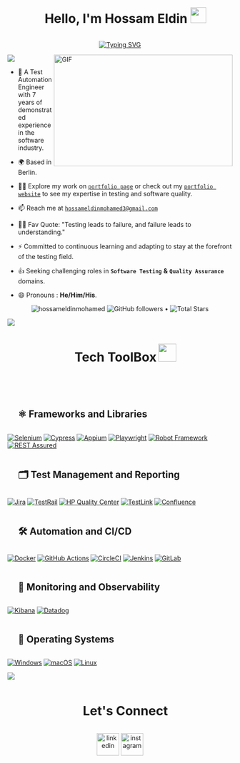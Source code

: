 <!-- Hero Title -->
<div id="user-content-toc"><ul align="center"><summary><h1 style="display: inline-block">
        Hello, I'm 
        <a href="https://hossameldin-portfolio.vercel.app/" target="_blank" style="text-decoration: none; color: inherit;">
          Hossam Eldin
        </a>
        <img src="https://media.giphy.com/media/hvRJCLFzcasrR4ia7z/giphy.gif" width="35">
      </h1></summary></ul></div>

<!-- Hero Title -->
<p align="center">
  <a href="https://github.com/hossameldinmohamed"><a href="https://git.io/typing-svg"><img src="https://readme-typing-svg.herokuapp.com?font=Poppins&weight=600&pause=1000&color=%2305982&center=true&vCenter=true&random=false&width=435&height=52&lines=Test+Automation+Engineer;Tech+Enthusiast;Learning+new+Skills" alt="Typing SVG" /></a></a>
</p>



<!--horizontal divider(gradiant)-->
<img src="https://user-images.githubusercontent.com/73097560/115834477-dbab4500-a447-11eb-908a-139a6edaec5c.gif">

<!-- Hero Right Image -->
<a target="_blank">
  <img align="right" height="250" width="400" alt="GIF" src="https://github.com/JayantGoel001/JayantGoel001/blob/master/GIF/code.gif">
</a>

- 👾 A Test Automation Engineer with 7 years of demonstrated experience in the software industry.
  
-  🌍 Based in Berlin.
   
- 👨‍💻 Explore my work on <a href="https://hossameldinmohamed.github.io/" target="_blank">`portfolio page`</a> or check out my <a href="https://hossameldin-portfolio.vercel.app/" target="_blank">`portfolio website`</a> to see my expertise in testing and software quality.

- 📫 Reach me at <a href="mailto:hossameldinmohamed3@gmail.com" target="_blank">`hossameldinmohamed3@gmail.com`</a>
  
- 💪🏼 Fav Quote: "Testing leads to failure, and failure leads to understanding."
  
- ⚡ Committed to continuous learning and adapting to stay at the forefront of the testing field.

- 👍 Seeking challenging roles in **`Software Testing`** **&** **`Quality Assurance`** domains.

- 😄 Pronouns : **He/Him/His**.

  <!-- Short Stats -->
<p align="center">  
  <img src="https://komarev.com/ghpvc/?username=hossameldinmohamed" alt="hossameldinmohamed" />
  <img alt="GitHub followers" src="https://img.shields.io/github/followers/hossameldinmohamed?label=Followers&style=social"> •   
  <img src="https://img.shields.io/github/stars/hossameldinmohamed?label=Stars" alt="Total Stars">
</p>

<!--horizontal divider(gradiant)-->
<img src="https://user-images.githubusercontent.com/73097560/115834477-dbab4500-a447-11eb-908a-139a6edaec5c.gif">

<!--Tech Stack Title-->
<div id="user-content-toc">
  <ul align="center">
    <summary style="margin-bottom: 50px;">
      <h1 style="display: inline-block">Tech ToolBox </h1>
      <picture>
        <img src = "https://github.com/7oSkaaa/7oSkaaa/blob/main/Images/about_me.gif?raw=true" width = 40px>
      </picture>
    </summary>
  </ul>
</div>

<div id="user-content-toc"><ul align="left"><summary><h2 style="display: inline-block">⚛️ Frameworks and Libraries</h2></summary></ul></div>
<p>
<a href="https://www.selenium.dev/"><img alt="Selenium" src="https://img.shields.io/badge/Selenium-%2343B02A.svg?&logo=selenium&logoColor=white"></a>
<a href="https://www.cypress.io/"><img alt="Cypress" src="https://img.shields.io/badge/Cypress-%2317202C.svg?&logo=cypress&logoColor=white"></a>
<a href="https://appium.io/"><img alt="Appium" src="https://img.shields.io/badge/Appium-%23002D62.svg?&logo=appium&logoColor=white"></a>
<a href="https://playwright.dev/"><img alt="Playwright" src="https://img.shields.io/badge/Playwright-%23107C10.svg?&logo=playwright&logoColor=white"></a>
<a href="https://robotframework.org/"><img alt="Robot Framework" src="https://img.shields.io/badge/Robot%20Framework-%23000000.svg?&logo=robot-framework&logoColor=white"></a>
<a href="https://rest-assured.io/"><img alt="REST Assured" src="https://img.shields.io/badge/REST%20Assured-%23D22128.svg?&logo=rest-assured&logoColor=white"></a>
</p>

<div id="user-content-toc"><ul align="left"><summary><h2 style="display: inline-block">🗂️ Test Management and Reporting</h2></summary></ul></div>
<p>
<a href="https://www.atlassian.com/software/jira"><img alt="Jira" src="https://img.shields.io/badge/Jira-%230052CC.svg?&logo=jira&logoColor=white"></a>
<a href="https://www.gurock.com/testrail/"><img alt="TestRail" src="https://img.shields.io/badge/TestRail-%230072C6.svg?&logo=testrail&logoColor=white"></a>
<a href="https://www.microfocus.com/en-us/products/quality-center-quality-management/overview"><img alt="HP Quality Center" src="https://img.shields.io/badge/HP%20Quality%20Center-%23007396.svg?&logo=hp&logoColor=white"></a>
<a href="https://www.testlink.org/"><img alt="TestLink" src="https://img.shields.io/badge/TestLink-%23003B57.svg?&logo=testlink&logoColor=white"></a>
<a href="https://www.atlassian.com/software/confluence"><img alt="Confluence" src="https://img.shields.io/badge/Confluence-%23172B4D.svg?&logo=confluence&logoColor=white"></a>
</p>

<div id="user-content-toc"><ul align="left"><summary><h2 style="display: inline-block">🛠️ Automation and CI/CD</h2></summary></ul></div>
<p>
<a href="https://www.docker.com/"><img alt="Docker" src="https://img.shields.io/badge/Docker-%232496ED.svg?&logo=docker&logoColor=white"></a>
<a href="https://github.com/"><img alt="GitHub Actions" src="https://img.shields.io/badge/GitHub%20Actions-%232671E5.svg?&logo=github%20actions&logoColor=white"></a>
<a href="https://circleci.com/"><img alt="CircleCI" src="https://img.shields.io/badge/CircleCI-%23343434.svg?&logo=circleci&logoColor=white"></a>
<a href="https://www.jenkins.io/"><img alt="Jenkins" src="https://img.shields.io/badge/Jenkins-%23D24939.svg?&logo=jenkins&logoColor=white"></a>
<a href="https://about.gitlab.com/"><img alt="GitLab" src="https://img.shields.io/badge/GitLab-%23330F63.svg?&logo=gitlab&logoColor=white"></a>
</p>

<div id="user-content-toc"><ul align="left"><summary><h2 style="display: inline-block">🎨 Monitoring and Observability</h2></summary></ul></div>
<p>
<a href="https://www.elastic.co/kibana/"><img alt="Kibana" src="https://img.shields.io/badge/Kibana-%23005571.svg?&logo=kibana&logoColor=white"></a>
<a href="https://www.datadoghq.com/"><img alt="Datadog" src="https://img.shields.io/badge/Datadog-%23632CA6.svg?&logo=datadog&logoColor=white"></a>

</p>

<div id="user-content-toc"><ul align="left"><summary><h2 style="display: inline-block"> 🐙 Operating Systems</h2></summary></ul></div>
<p>
<a href="https://www.windows.com/"><img alt="Windows" src="https://img.shields.io/badge/Windows-%23008CBA.svg?&logo=windows&logoColor=white"></a>
<a href="https://www.apple.com/"><img alt="macOS" src="https://img.shields.io/badge/macOS-%23000000.svg?&logo=apple&logoColor=white"></a>
<a href="https://www.linux.org/"><img alt="Linux" src="https://img.shields.io/badge/Linux-%23FCC624.svg?&logo=linux&logoColor=black"></a>
</p>

<!--horizontal divider(gradiant)-->
<img src="https://user-images.githubusercontent.com/73097560/115834477-dbab4500-a447-11eb-908a-139a6edaec5c.gif">



<!-- Connect with me -->
<div id="user-content-toc">
  <ul align="center">
    <summary><h1 style="display: inline-block">Let's Connect </h1></summary>
  </ul>
</div>

<!--icons and links-->
<p align="center">
<a href="https://www.linkedin.com/in/hossameldinmohamed" target="blank"><img align="center" src="https://user-images.githubusercontent.com/88904952/234979284-68c11d7f-1acc-4f0c-ac78-044e1037d7b0.png" alt="linkedin" height="50" width="50" /></a>
<a href="https://www.instagram.com/7ossameldin1/" target="blank"><img align="center" src="https://user-images.githubusercontent.com/88904952/234981169-2dd1e58f-4b7e-468c-8213-034ba62156c3.png" alt="instagram" height="50" width="50" /></a>

</p>
